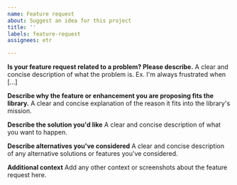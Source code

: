 ```yaml
---
name: Feature request
about: Suggest an idea for this project
title: ''
labels: feature-request
assignees: etr

---
```


**Is your feature request related to a problem? Please describe.**
A clear and concise description of what the problem is. Ex. I'm always frustrated when [...]

**Describe why the feature or enhancement you are proposing fits the library.**
A clear and concise explanation of the reason it fits into the library's mission.

**Describe the solution you'd like**
A clear and concise description of what you want to happen.

**Describe alternatives you've considered**
A clear and concise description of any alternative solutions or features you've considered.

**Additional context**
Add any other context or screenshots about the feature request here.
